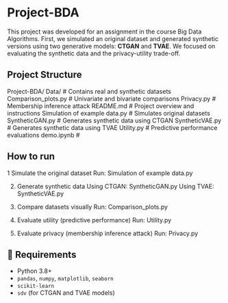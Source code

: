 # Project-BDA


This project was developed for an assignment in the course Big Data Algorithms. First, we simulated an original dataset and generated synthetic versions using two generative models: **CTGAN** and **TVAE**. We focused on evaluating the synthetic data and the privacy-utility trade-off. 

## Project Structure

Project-BDA/
  Data/                          # Contains real and synthetic datasets
  Comparison_plots.py           # Univariate and bivariate comparisons
  Privacy.py                    # Membership inference attack
  README.md                     # Project overview and instructions
  Simulation of example data.py # Simulates original datasets
  SyntheticGAN.py               # Generates synthetic data using CTGAN
  SyntheticVAE.py               # Generates synthetic data using TVAE
  Utility.py                    # Predictive performance evaluations
  demo.ipynb                    # 

## How to run

1 Simulate the original dataset
  Run: Simulation of example data.py

2. Generate synthetic data
  Using CTGAN: SyntheticGAN.py
  Using TVAE: SyntheticVAE.py

3. Compare datasets visually
  Run: Comparison_plots.py

4. Evaluate utility (predictive performance)
  Run: Utility.py

5. Evaluate privacy (membership inference attack)
  Run: Privacy.py

## 🔧 Requirements

- Python 3.8+
- `pandas`, `numpy`, `matplotlib`, `seaborn`
- `scikit-learn`
- `sdv` (for CTGAN and TVAE models)
